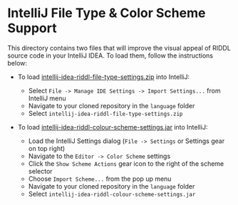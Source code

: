 # IntelliJ File Type & Color Scheme Support

This directory contains two files that will improve the visual appeal of 
RIDDL source code in your IntelliJ IDEA.  To load them, follow the 
instructions below:

* To load [intellij-idea-riddl-file-type-settings.zip](intellij-idea-riddl-file-type-settings.zip) into IntelliJ:
  - Select `File -> Manage IDE Settings -> Import Settings...` from IntelliJ menu
  - Navigate to your cloned repository in the `language` folder
  - Select `intellij-idea-riddl-file-type-settings.zip`

* To load [intellij-idea-riddl-colour-scheme-settings.jar](intellij-idea-riddl-colour-scheme-settings.jar) into IntelliJ:
  - Load the IntelliJ Settings dialog (`File -> Settings` or Settings gear on top right)
  - Navigate to the `Editor -> Color Scheme` settings 
  - Click the `Show Scheme Actions` gear icon to the right of the scheme selector
  - Choose `Import Scheme...` from the pop up menu
  - Navigate to your cloned repository in the `language` folder
  - Select `intellij-idea-riddl-colour-scheme-settings.jar`
